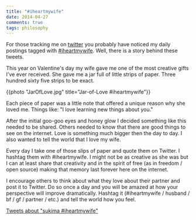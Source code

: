 ```yaml
---
title: "#iheartmywife"
date: 2014-04-27
comments: true
tags: philosophy
---
```

For those tracking me on [twitter](http://twitter.com/sukima) you probably have
noticed my daily postings tagged with
[#iheartmywife](https://twitter.com/search?q=%23iheartmywife). Well, there is a
story behind these tweets.

This year on Valentine's day my wife gave me one of the most creative gifts
I've ever received. She gave me a jar full of little strips of paper. Three
hundred sixty five strips to be exact.

{{photo "JarOfLove.jpg" title="Jar-of-Love #iheartmywife"}}

Each piece of paper was a little note that offered a unique reason why she
loved me. Things like: "I love learning new things about you."

After the initial goo-goo eyes and honey glow I decided something like this
needed to be shared. Others needed to know that there are good things to see on
the internet. Love is something much bigger then the day to day. I also wanted
to tell the world that I love my wife.

<!-- more -->

Every day I take one of those slips of paper and quote them on Twitter. I
hashtag them with #iheartmywife. I might not be as creative as she was but I
can at least share that creativity and in the spirit of free (as in freedom /
open source) making that memory last forever here on the internet.

I encourage others to think about what they love about their partner and post
it to Twitter. Do so once a day and you will be amazed at how your perspective
will improve dramatically. Hashtag it (#iheartmywife / husband / bf / gf /
partner / etc.) and tell the world how you feel.

<a class="twitter-timeline" data-dnt="true" href="https://twitter.com/search?f=realtime&q=%40sukima+%23iheartmywife" data-widget-id="460289417974788096">Tweets about "sukima #iheartmywife"</a>
<script>!function(d,s,id){var js,fjs=d.getElementsByTagName(s)[0],p=/^http:/.test(d.location)?'http':'https';if(!d.getElementById(id)){js=d.createElement(s);js.id=id;js.src=p+"://platform.twitter.com/widgets.js";fjs.parentNode.insertBefore(js,fjs);}}(document,"script","twitter-wjs");</script>

